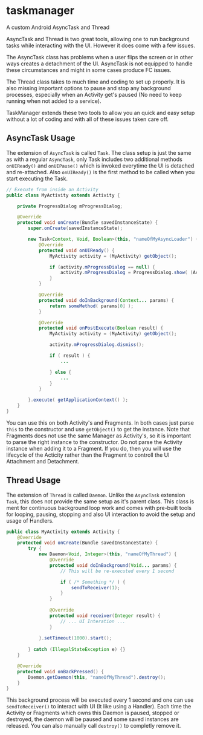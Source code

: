 taskmanager
===========

A custom Android AsyncTask and Thread

AsyncTask and Thread is two great tools, allowing one to run background tasks while interacting with the UI. However it does come with a few issues.

The AsyncTask class has problems when a user flips the screen or in other ways creates a detachment of the UI. AsyncTask is not equipped to handle these circumstances and might in some cases produce FC issues.

The Thread class takes to much time and coding to set up properly. It is also missing important options to pause and stop any background processes, especially when an Activity get's paused (No need to keep running when not added to a service).

TaskManager extends these two tools to allow you an quick and easy setup without a lot of coding and with all of these issues taken care off.

AsyncTask Usage
------

The extension of `AsyncTask` is called `Task`. The class setup is just the same as with a regular `AsyncTask`, only Task includes two additional methods `onUIReady()` and `onUIPause()` which is invoked everytime the UI is detached and re-attached. Also `onUIReady()` is the first method to be called when you start executing the Task. 

```java
// Execute from inside an Activity
public class MyActivity extends Activity {

    private ProgressDialog mProgressDialog;

    @Override
    protected void onCreate(Bundle savedInstanceState) {
        super.onCreate(savedInstanceState);

        new Task<Context, Void, Boolean>(this, "nameOfMyAsyncLoader") {
            @Override
            protected void onUIReady() {
                MyActivity activity = (MyActivity) getObject();

                if (activity.mProgressDialog == null) {
                    activity.mProgressDialog = ProgressDialog.show( (Activity) getActivityObject(), "", "Loading...");
                }
            }

            @Override
            protected void doInBackground(Context... params) {
                return someMethod( params[0] );
            }

            @Override
            protected void onPostExecute(Boolean result) {
                MyActivity activity = (MyActivity) getObject();

                activity.mProgressDialog.dismiss();

                if ( result ) {
                    ...

                } else {
                    ...
                }
            }

        }.execute( getApplicationContext() );
    }
}
```

You can use this on both Activity's and Fragments. In both cases just parse `this` to the constructor and use `getObject()` to get the instance. Note that Fragments does not use the same Manager as Activity's, so it is important to parse the right instance to the constructor. Do not parse the Activity instance when adding it to a Fragment. If you do, then you will use the lifecycle of the Acticity rather than the Fragment to controll the UI Attachment and Detachment.

Thread Usage
------

The extension of `Thread` is called `Daemon`. Unlike the `AsyncTask` extension `Task`, this does not provide the same setup as it's parent class. This class is ment for continuous background loop work and comes with pre-built tools for looping, pausing, stopping and also UI interaction to avoid the setup and usage of Handlers. 

```java
public class MyActivity extends Activity {
    @Override
    protected void onCreate(Bundle savedInstanceState) {
	    try {
		    new Daemon<Void, Integer>(this, "nameOfMyThread") {
			    @Override
			    protected void doInBackground(Void... params) {
				    // This will be re-executed every 1 second

                    if ( /* Something */ ) {
                        sendToReceiver(1);
                    }
			    }
			
			    @Override
			    protected void receiver(Integer result) {
				    // ... UI Interation ...
			    }
			
		    }.setTimeout(1000).start();
		
	    } catch (IllegalStateException e) {}
    }

    @Override
    protected void onBackPressed() {
        Daemon.getDaemon(this, "nameOfMyThread").destroy();
    }
}
```

This background process will be executed every 1 second and one can use `sendToReceiver()` to interact with UI (It like using a Handler). Each time the Activity or Fragments which owns this Daemon is paused, stopped or destroyed, the daemon will be paused and some saved instances are released. You can also manually call `destroy()` to completly remove it. 


